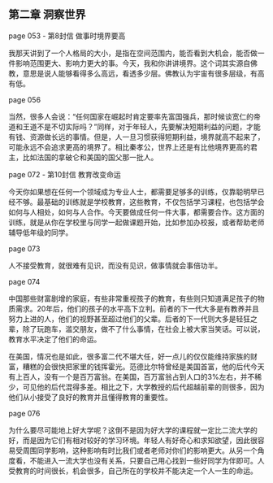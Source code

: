## 第二章 洞察世界

page 053 - 第8封信 做事时境界要高

我那天讲到了一个人格局的大小，是指在空间范围内，能否看到大机会，能否做一件影响范围更大、影响力更大的事。今天，我和你讲讲境界。这个词其实源自佛教，意思是说人能够看得多么高远，看透多少层。佛教认为宇宙有很多层级，有高有低。

page 056

当然，很多人会说：“任何国家在崛起时肯定要率先富国强兵，那时候谈宽仁的帝道和王道不是不切实际吗？”同样，对于年轻人，先要解决短期利益的问题，才能有钱、资源做长远的事情。但是，人一旦习惯获得短期利益，境界就高不起来了，可能永远不会追求更高的境界了。相比秦孝公，世界上还是有比他境界更高的君主，比如法国的拿破仑和美国的国父那一批人。

page 072 - 第10封信 教育改变命运

今天你如果想在任何一个领域成为专业人士，都需要足够多的训练，仅靠聪明早已经不够。最基础的训练就是学校教育，这些教育，不仅包括学习课程，也包括学会如何与人相处，如何与人合作。今天要做成任何一件大事，都需要合作。这方面的训练，就是从你在学校里与同学一起做课题开始，比如参加办校报，或者帮助老师辅导低年级的同学。

page 073

人不接受教育，就很难有见识，而没有见识，做事情就会事倍功半。

page 074

中国那些财富剧增的家庭，有些非常重视孩子的教育，有些则只知道满足孩子的物质需求。20年后，他们的孩子的水平高下立判。前者的下一代大多是有教养并且努力上进的人，他们的视野甚至超过他们的父辈。后者的下一代则大多是轻狂之辈，除了玩跑车，滥交朋友，做不了什么事情，在社会上被大家当笑话。可以说，教育水平决定了他们的命运。

在美国，情况也是如此，很多富二代不堪大任，好一点儿的仅仅能维持家族的财富，糟糕的会很快把家里的钱挥霍光。范德比尔特曾经是美国首富，他的后代今天有上百人，没有一个是百万富翁。在美国，百万富翁占到人口的3%左右，并不稀少，可见他的后代混得多差。相比之下，大学教授的后代超越前辈的则很多，因为他们从小接受了良好的教育并且懂得教育的重要性。

page 076

为什么要尽可能地上好大学呢？这倒不是因为好大学的课程就一定比二流大学的好，而是因为它们有相对较好的学习环境。年轻人有好奇心和求知欲望，因此很容易受周围同学影响，这种影响有时比我们或者老师对你们的影响更大。从另一个角度看，不能进入一流大学也没有关系，只要自己用心找到一些好同学为伴即可。人受教育的时间很长，机会很多，自己所在的学校并不能决定一个人一生的命运。
